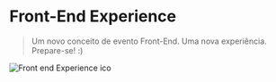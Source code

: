 # Front-End Experience

> Um novo conceito de evento Front-End. Uma nova experiência. Prepare-se! :)



![Front end Experience ico](https://m.ak.fbcdn.net/sphotos-e.ak/hphotos-ak-xaf1/v/t1.0-9/10421992_423277534490181_4606169503839913139_n.png?oh=fc6249646ee7910bf40bd8d3869b7197&oe=5593C8FA&__gda__=1435762507_a59632f535cb2e7ed8fdcdc31647d61c)
